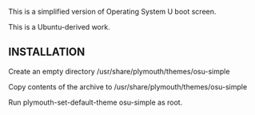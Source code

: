This is a simplified version of Operating System U boot screen.

This is a Ubuntu-derived work.

INSTALLATION
------------

Create an empty directory /usr/share/plymouth/themes/osu-simple

Copy contents of the archive to /usr/share/plymouth/themes/osu-simple

Run plymouth-set-default-theme osu-simple as root.


